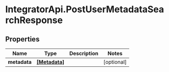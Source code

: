 # IntegratorApi.PostUserMetadataSearchResponse

## Properties

Name | Type | Description | Notes
------------ | ------------- | ------------- | -------------
**metadata** | [**[Metadata]**](Metadata.md) |  | [optional] 


